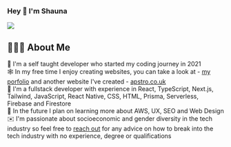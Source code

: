 ### Hey 👋 I'm Shauna 
![](https://komarev.com/ghpvc/?username=shaunapenistone&color=ff69b4&style=plastic)

## 👩🏻‍💻 About Me 
🚀 I'm a self taught developer who started my coding journey in 2021
<br>
🕸 In my free time I enjoy creating websites, you can take a look at - <a href="https://shauna-portfolio.herokuapp.com">my porfolio</a> and another website I've created - <a href="http://apstro.co.uk/">apstro.co.uk</a>
<br>
🤍 I'm a fullstack developer with experience in React, TypeScript, Next.js, Tailwind, JavaScript, React Native, CSS, HTML, Prisma, Serverless, Firebase and Firestore
<br>
🔮 In the future I plan on learning more about AWS, UX, SEO and Web Design
<br>
✉️ I'm passionate about socioeconomic and gender diversity in the tech industry so feel free to <a href="https://www.linkedin.com/in/shauna-penistone-aa3437174/">reach out</a> for any advice on how to break into the tech industry with no experience, degree or qualifications 
<br>


